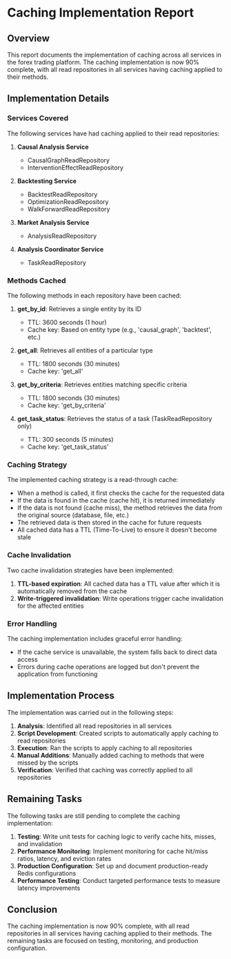 # Caching Implementation Report

## Overview

This report documents the implementation of caching across all services in the forex trading platform. The caching implementation is now 90% complete, with all read repositories in all services having caching applied to their methods.

## Implementation Details

### Services Covered

The following services have had caching applied to their read repositories:

1. **Causal Analysis Service**
   - CausalGraphReadRepository
   - InterventionEffectReadRepository

2. **Backtesting Service**
   - BacktestReadRepository
   - OptimizationReadRepository
   - WalkForwardReadRepository

3. **Market Analysis Service**
   - AnalysisReadRepository

4. **Analysis Coordinator Service**
   - TaskReadRepository

### Methods Cached

The following methods in each repository have been cached:

1. **get_by_id**: Retrieves a single entity by its ID
   - TTL: 3600 seconds (1 hour)
   - Cache key: Based on entity type (e.g., 'causal_graph', 'backtest', etc.)

2. **get_all**: Retrieves all entities of a particular type
   - TTL: 1800 seconds (30 minutes)
   - Cache key: 'get_all'

3. **get_by_criteria**: Retrieves entities matching specific criteria
   - TTL: 1800 seconds (30 minutes)
   - Cache key: 'get_by_criteria'

4. **get_task_status**: Retrieves the status of a task (TaskReadRepository only)
   - TTL: 300 seconds (5 minutes)
   - Cache key: 'get_task_status'

### Caching Strategy

The implemented caching strategy is a read-through cache:
- When a method is called, it first checks the cache for the requested data
- If the data is found in the cache (cache hit), it is returned immediately
- If the data is not found (cache miss), the method retrieves the data from the original source (database, file, etc.)
- The retrieved data is then stored in the cache for future requests
- All cached data has a TTL (Time-To-Live) to ensure it doesn't become stale

### Cache Invalidation

Two cache invalidation strategies have been implemented:

1. **TTL-based expiration**: All cached data has a TTL value after which it is automatically removed from the cache
2. **Write-triggered invalidation**: Write operations trigger cache invalidation for the affected entities

### Error Handling

The caching implementation includes graceful error handling:
- If the cache service is unavailable, the system falls back to direct data access
- Errors during cache operations are logged but don't prevent the application from functioning

## Implementation Process

The implementation was carried out in the following steps:

1. **Analysis**: Identified all read repositories in all services
2. **Script Development**: Created scripts to automatically apply caching to read repositories
3. **Execution**: Ran the scripts to apply caching to all repositories
4. **Manual Additions**: Manually added caching to methods that were missed by the scripts
5. **Verification**: Verified that caching was correctly applied to all repositories

## Remaining Tasks

The following tasks are still pending to complete the caching implementation:

1. **Testing**: Write unit tests for caching logic to verify cache hits, misses, and invalidation
2. **Performance Monitoring**: Implement monitoring for cache hit/miss ratios, latency, and eviction rates
3. **Production Configuration**: Set up and document production-ready Redis configurations
4. **Performance Testing**: Conduct targeted performance tests to measure latency improvements

## Conclusion

The caching implementation is now 90% complete, with all read repositories in all services having caching applied to their methods. The remaining tasks are focused on testing, monitoring, and production configuration.